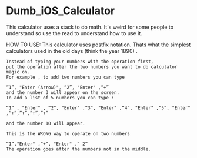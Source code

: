 # Dumb_iOS_Calculator
This calculator uses a stack to do math. It's weird for some people to understand
so use the read to understand how to use it.

HOW TO USE:  This calculator uses postfix notation. Thats what the simplest calculators used in the old days (think the year 1890) . 

	Instead of typing your numbers with the operation first,
	put the operation after the two numbers you want to do calculator magic on. 
	For example , to add two numbers you can type

	“1”, "Enter (Arrow)", “2”, "Enter" ,“+” 
	and the number 3 will appear on the screen.
	To add a list of 5 numbers you can type :

	“1” , "Enter" , “2”, "Enter" ,“3”, "Enter" ,“4”, "Enter" ,“5”, "Enter" ,“+”,”+”,”+”,”+” 

	and the number 10 will appear.

	This is the WRONG way to operate on two numbers

	“1”,"Enter" ,”+”, "Enter" ,“ 2”
	The operation goes after the numbers not in the middle. 

